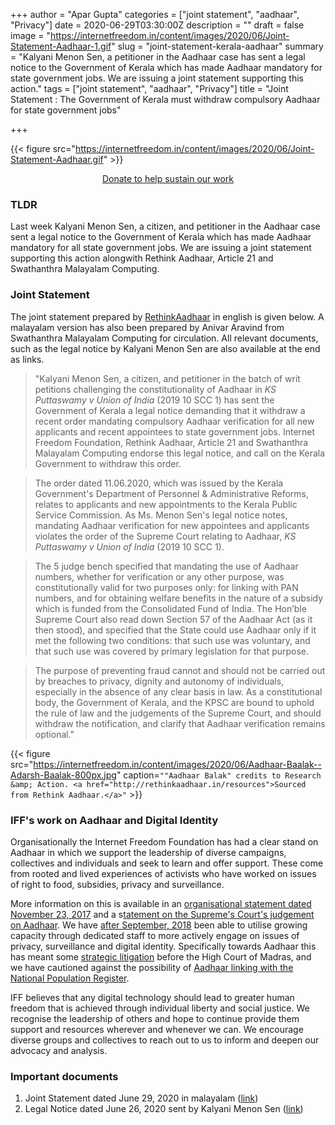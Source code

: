 +++
author = "Apar Gupta"
categories = ["joint statement", "aadhaar", "Privacy"]
date = 2020-06-29T03:30:00Z
description = ""
draft = false
image = "https://internetfreedom.in/content/images/2020/06/Joint-Statement-Aadhaar-1.gif"
slug = "joint-statement-kerala-aadhaar"
summary = "Kalyani Menon Sen, a petitioner in the Aadhaar case has sent a legal notice to the Government of Kerala which has made Aadhaar mandatory for state government jobs. We are issuing a joint statement supporting this action."
tags = ["joint statement", "aadhaar", "Privacy"]
title = "Joint Statement : The Government of Kerala must withdraw compulsory Aadhaar for state government jobs"

+++


{{< figure src="https://internetfreedom.in/content/images/2020/06/Joint-Statement-Aadhaar.gif" >}}

<div style="text-align:center;">
    <a href="https://internetfreedom.in/donate/" class="button">Donate to help sustain our work</a>
</div>

### TLDR

Last week Kalyani Menon Sen, a citizen, and petitioner in the Aadhaar case sent a legal notice to the Government of Kerala which has made Aadhaar mandatory for all state government jobs. We are issuing a joint statement supporting this action alongwith Rethink Aadhaar, Article 21 and Swathanthra Malayalam Computing.

### Joint Statement

The joint statement prepared by [RethinkAadhaar](https://internetfreedom.in/p/f6798a23-680b-4b45-a606-acec95c701e5/rethinkaadhaar.in) in english is given below. A malayalam version has also been prepared by Anivar Aravind from Swathanthra Malayalam Computing for circulation. All relevant documents, such as the legal notice by Kalyani Menon Sen are also available at the end as links.

> "Kalyani Menon Sen, a citizen, and petitioner in the batch of writ petitions challenging the constitutionality of Aadhaar in _KS Puttaswamy v Union of India_ (2019 10 SCC 1) has sent the Government of Kerala a legal notice demanding that it withdraw a recent order mandating compulsory Aadhaar verification for all new applicants and recent appointees to state government jobs. Internet Freedom Foundation, Rethink Aadhaar, Article 21 and Swathanthra Malayalam Computing endorse this legal notice, and call on the Kerala Government to withdraw this order.

> The order dated 11.06.2020, which was issued by the Kerala Government's Department of Personnel & Administrative Reforms, relates to applicants and new appointments to the Kerala Public Service Commission. As Ms. Menon Sen's legal notice notes, mandating Aadhaar verification for new appointees and applicants violates the order of the Supreme Court relating to Aadhaar, _KS Puttaswamy v Union of India_ (2019 10 SCC 1).

> The 5 judge bench  specified that mandating the use of Aadhaar numbers, whether for verification or any other purpose, was constitutionally valid for two purposes only: for linking with PAN numbers, and for obtaining welfare benefits in the nature of a subsidy which is funded from the Consolidated Fund of India. The Hon’ble Supreme Court also read down Section 57 of the Aadhaar Act (as it then stood), and specified that the State could use Aadhaar only if it met the following two conditions: that such use was voluntary, and that such use was covered by primary legislation for that purpose.

> The purpose of preventing fraud cannot and should not be carried out by breaches to privacy, dignity and autonomy of individuals, especially in the absence of any clear basis in law. As a constitutional body, the Government of Kerala, and the KPSC are bound to uphold the rule of law and the judgements of the Supreme Court, and should withdraw the notification, and clarify that Aadhaar verification remains optional."

{{< figure src="https://internetfreedom.in/content/images/2020/06/Aadhaar-Baalak--Adarsh-Baalak-800px.jpg" caption=`""Aadhaar Balak" credits to Research &amp; Action. <a href="http://rethinkaadhaar.in/resources">Sourced from Rethink Aadhaar.</a>"` >}}

### IFF's work on Aadhaar and Digital Identity

Organisationally the Internet Freedom Foundation has had a clear stand on Aadhaar in which we support the leadership of diverse campaigns, collectives and individuals and seek to learn and offer support. These come from rooted and lived experiences of activists who have worked on issues of right to food, subsidies, privacy and surveillance.

More information on this is available in an [organisational statement dated November 23, 2017](https://internetfreedom.in/aadhaar-undermines-informational-privacy-and-data-protection/) and a s[tatement on the Supreme's Court's judgement on Aadhaar](https://internetfreedom.in/reactions-to-the-aadhaar-judgement/). We have [after September, 2018](https://internetfreedom.in/looking-towards-the-future/) been able to utilise growing capacity through dedicated staff  to more actively engage on issues of privacy, surveillance and digital identity. Specifically towards Aadhaar this has meant some [strategic litigation](https://internetfreedom.in/vanakkam-updates-on-the-aadhaar-social-media-linkage-and-encryption-pil-before-the-madras-hc/) before the High Court of Madras, and we have cautioned against the possibility of [Aadhaar linking with the National Population Register](https://internetfreedom.in/data-protection-and-the-national-population-register/).

IFF believes that any digital technology should lead to greater human freedom that is achieved through individual liberty and social justice. We recognise the leadership of others and hope to continue provide them support and resources wherever and whenever we can. We encourage diverse groups and collectives to reach out to us to inform and deepen our advocacy and analysis.

### Important documents

1. Joint Statement dated June 29, 2020 in malayalam ([link](https://drive.google.com/file/d/1WuJMhfcoGW6dCV-KmItHzo_pbu7hFpCj/view?usp=sharing))
2. Legal Notice dated June 26, 2020 sent by Kalyani Menon Sen ([link](https://drive.google.com/file/d/1OMmus9lzytp5sjpEH4sc6vNmGIP-TRTL/view?usp=sharing))



